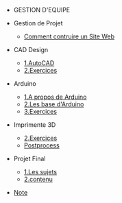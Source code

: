 <!-- 侧边栏 docs/_sidebar.md -->
- GESTION D'EQUIPE

 + Gestion de Projet
      - [Comment contruire un Site Web](Fr/class/1pm/1pm-web.md)
    
+ CAD Design
    - [1.AutoCAD](Fr/class/2cad/cad.md)
    - [2.Exercices](Fr/class/2cad/3d.md) 

+ Arduino
  - [1.A propos de Arduino](https://www.arduino.cc/)
  - [2.Les base d'Arduino](https://www.nexmaker.com/doc/5arduino/arduino_basic.html)
  - [3.Exercices](https://www.nexmaker.com/doc/5arduino/assessment.html) 
  
+ Imprimente 3D
   - [2.Exercices](Fr/class/2cad/cadass.md)
   - [Postprocess](Fr/class/2cad/process.md) 

+ Projet Final
   - [1.Les sujets](Fr/project/assessment.md)
   - [2.contenu](Fr/project/intro.md)
   
+ [Note](Fr/class/1pm/doing.md)
